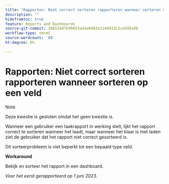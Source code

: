 ```yaml
---
title: "Rapporten: Niet correct sorteren rapporteren wanneer sorteren op een veld"
description: ""
hidefromtoc: true
feature: Reports and Dashboards
source-git-commit: 386528d7b99053a4da6982e2140933c5cd348a08
workflow-type: tm+mt
source-wordcount: '88'
ht-degree: 0%

---
```



# Rapporten: Niet correct sorteren rapporteren wanneer sorteren op een veld

>[!NOTE]
>
>Deze kwestie is gesloten omdat het geen kwestie is.

Wanneer een gebruiker een taakrapport in werking stelt, lijkt het rapport correct te sorteren wanneer het laadt, maar wanneer het klaar is met laden ziet de gebruiker dat het rapport niet correct gesorteerd is.

Dit sorteerprobleem is niet beperkt tot een bepaald type veld.

**Workaround**

Bekijk en sorteer het rapport in een dashboard.

_Voor het eerst gerapporteerd op 1 juni 2023._
